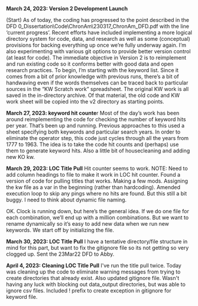 
**March 24, 2023: Version 2 Development Launch**

(Start) As of today, the coding has progressed to the point described in the DFD 0_Dissertation\Code\ChronAm\230317_ChronAm_DFD.pdf with the line ‘current progress’.
Recent efforts have included implementing a more logical directory system for code, data, and research as well as some (conceptual) provisions for backing everything up once we’re fully underway again. I’m also experimenting with various git options to provide better version control (at least for code).
The immediate objective in Version 2 is to reimplement and run existing code so it conforms better with good data and open research practices. To begin, I’m starting with the keyword list. Since it comes from a bit of prior knowledge with previous runs, there’s a bit of handwaving even if the words themselves can be traced back to particular sources in the “KW Scratch work” spreadsheet.
The original KW work is all saved in the in-directory archive. Of that material, the old code and KW work sheet will be copied into the v2 directory as starting points.

**March 27, 2023: keyword hit counte**r	
Most of the day’s work has been around reimplementing the code for checking the number of keyword hits per year. That’s been up and running. Previous approaches to this used a sheet specifying both keywords and particular search years. In order to eliminate the operator step, this code just cycles through all the years from 1777 to 1963. The idea is to take the code hit counts and (perhaps) use them to generate keyword hits. 
Also a little bit of housecleaning and adding new KO kw.

**March 29, 2023: LOC Title Pull**
Hit counter seems to work. NOTE: Need to add column headings to file to make it work in LOC hit counter.  Found a version of code for pulling titles that works. Making a few mods. Assigning the kw file as a var in the beginning (rather than hardcoding). Amended execution loop to skip any pings where no hits are found. But this still a bit buggy. I need to think about dynamic file naming.

OK. Clock is running down, but here’s the general idea. If we do one file for each combination, we’ll end up with a million combinations. But we want to rename dynamically so it’s easy to add new data when we run new keywords. We start off by initializing the file. 

**March 30, 2023: LOC Title Pull**
I have a tentative directory/file structure in mind for this part, but want to fix the gitignore file so its not getting so very clogged up. Sent the 23Mar22 DFD to Abby. 

**April 4, 2023: Cleaning LOC Title Pull**
I've run the title pull twice. Today was cleaning up the code to eliminate warning messages from trying to create directories that already exist. Also updated gitignore file. Wasn't having any luck with blocking out data_output directories, but was able to ignore csv files. Included ! prefix to create exception in gitignore for keyword file.


